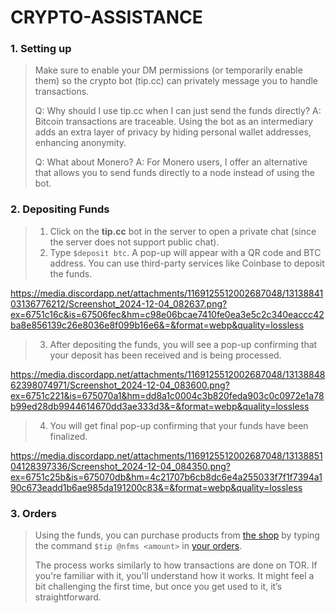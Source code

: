 # CRYPTO-ASSISTANCE

### 1. Setting up
> Make sure to enable your DM permissions (or temporarily enable them) so the crypto bot (tip.cc) can privately message you to handle transactions.
>
> Q: Why should I use tip.cc when I can just send the funds directly?
> A: Bitcoin transactions are traceable. Using the bot as an intermediary adds an extra layer of privacy by hiding personal wallet addresses, enhancing anonymity.
> 
> Q: What about Monero?
> A: For Monero users, I offer an alternative that allows you to send funds directly to a node instead of using the bot.

### 2. Depositing Funds
> 1. Click on the **tip.cc** bot in the server to open a private chat (since the server does not support public chat).
> 2. Type `$deposit btc`. A pop-up will appear with a QR code and BTC address. You can use third-party services like Coinbase to deposit the funds.

https://media.discordapp.net/attachments/1169125512002687048/1313884103136776212/Screenshot_2024-12-04_082637.png?ex=6751c16c&is=67506fec&hm=c98e06bcae7410fe0ea3e5c2c340eaccc42ba8e856139c26e8036e8f099b16e6&=&format=webp&quality=lossless

> 3. After depositing the funds, you will see a pop-up confirming that your deposit has been received and is being processed.

https://media.discordapp.net/attachments/1169125512002687048/1313884862398074971/Screenshot_2024-12-04_083600.png?ex=6751c221&is=675070a1&hm=dd8a1c0004c3b820feda903c0c0972e1a78b99ed28db9944614670dd3ae333d3&=&format=webp&quality=lossless

> 4. You will get final pop-up confirming that your funds have been finalized.

https://media.discordapp.net/attachments/1169125512002687048/1313885104128397336/Screenshot_2024-12-04_084350.png?ex=6751c25b&is=675070db&hm=4c21707b6cb8dc6e4a255033f7f1f7394a190c673eadd1b6ae985da191200c83&=&format=webp&quality=lossless

### 3. Orders
> Using the funds, you can purchase products from [the shop](https://discord.com/channels/890594623347650560/890602478280773642) by typing the command `$tip @nfms <amount>` in [your orders](https://discord.com/channels/890594623347650560/1214622711322779769).
> 
> The process works similarly to how transactions are done on TOR. If you're familiar with it, you'll understand how it works. It might feel a bit challenging the first time, but once you get used to it, it’s straightforward.
